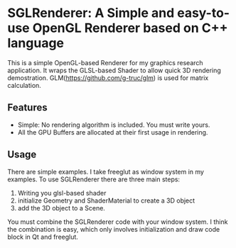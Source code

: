 # SGLRenderer: A Simple and easy-to-use OpenGL Renderer based on C++ language

This is a simple OpenGL-based Renderer for my graphics research application. 
It wraps the GLSL-based Shader to allow quick 3D rendering demostration.
GLM(https://github.com/g-truc/glm) is used for matrix calculation.


## Features
+ Simple: No rendering algorithm is included. You must write yours.
+ All the GPU Buffers are allocated at their first usage in rendering.

## Usage
There are simple examples. I take freeglut as window system in my examples. To use SGLRenderer there are three main steps:
1. Writing you glsl-based shader
2. initialize Geometry and ShaderMaterial to create a 3D object
3. add the 3D object to a Scene.

You must combine the SGLRenderer code with your window system. I think the combination is easy, 
which only involves initialization and draw code block in Qt and freeglut.
